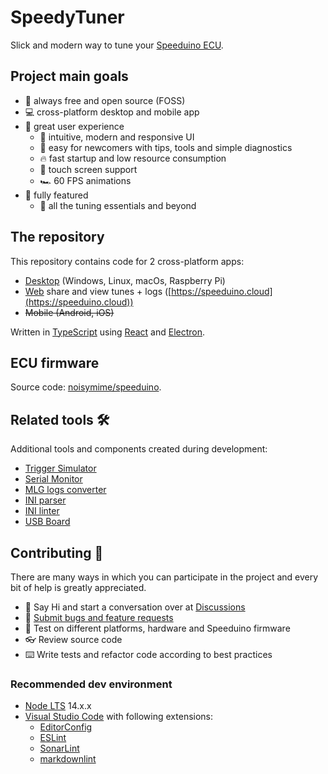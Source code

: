 # SpeedyTuner

Slick and modern way to tune your [Speeduino ECU](https://speeduino.com/).

## Project main goals

- 🚀 always free and open source (FOSS)
- 💻 cross-platform desktop and mobile app
- 🤗 great user experience
  - 💎 intuitive, modern and responsive UI
  - 👶 easy for newcomers with tips, tools and simple diagnostics
  - 🔥 fast startup and low resource consumption
  - 📱 touch screen support
  - 🏎 60 FPS animations
- 👏 fully featured
  - 🚗 all the tuning essentials and beyond

## The repository

This repository contains code for 2 cross-platform apps:

- [Desktop](https://github.com/karniv00l/speedy-tuner/releases) (Windows, Linux, macOs, Raspberry Pi)
- [Web](https://speeduino.cloud) share and view tunes + logs ([https://speeduino.cloud](https://speeduino.cloud))
- ~~Mobile (Android, iOS)~~

Written in [TypeScript](https://github.com/microsoft/TypeScript) using [React](https://github.com/facebook/react) and [Electron](https://github.com/electron/electron).

## ECU firmware

Source code: [noisymime/speeduino](https://github.com/noisymime/speeduino).

## Related tools 🛠

Additional tools and components created during development:

- [Trigger Simulator](https://github.com/karniv00l/trigger-sim)
- [Serial Monitor](https://github.com/karniv00l/serial-monitor)
- [MLG logs converter](https://github.com/karniv00l/mlg-converter)
- [INI parser](https://github.com/karniv00l/speeduino-ini-parser)
- [INI linter](https://github.com/karniv00l/speeduino-ini-linter)
- [USB Board](https://github.com/karniv00l/usb-boards)

## Contributing 🤝

There are many ways in which you can participate in the project and every bit of help is greatly appreciated.

- 👋 Say Hi and start a conversation over at [Discussions](https://github.com/karniv00l/speedy-tuner/discussions)
- 🐞 [Submit bugs and feature requests](https://github.com/karniv00l/speedy-tuner/issues)
- 🧪 Test on different platforms, hardware and Speeduino firmware
- 👓 Review source code
- ⌨️ Write tests and refactor code according to best practices

### Recommended dev environment

- [Node LTS](https://nodejs.org/) 14.x.x
- [Visual Studio Code](https://code.visualstudio.com/) with following extensions:
  - [EditorConfig](https://marketplace.visualstudio.com/items?itemName=EditorConfig.EditorConfig)
  - [ESLint](https://marketplace.visualstudio.com/items?itemName=dbaeumer.vscode-eslint)
  - [SonarLint](https://marketplace.visualstudio.com/items?itemName=SonarSource.sonarlint-vscode)
  - [markdownlint](https://marketplace.visualstudio.com/items?itemName=DavidAnson.vscode-markdownlint)
